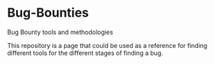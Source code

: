 # Bug-Bounties
Bug Bounty tools and methodologies

This repository is a page that could be used as a reference for finding different tools for the different stages of finding a bug. 

